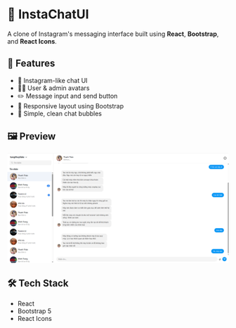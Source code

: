# 💬 InstaChatUI

A clone of Instagram's messaging interface built using **React**, **Bootstrap**, and **React Icons**.

## 🚀 Features

- 💬 Instagram-like chat UI
- 🧑‍💻 User & admin avatars
- ✏️ Message input and send button
- 🎯 Responsive layout using Bootstrap
- 💅 Simple, clean chat bubbles

## 🖼️ Preview

![Chat Preview](/src/assets/clone_instagram.png)

## 🛠 Tech Stack

- React
- Bootstrap 5
- React Icons

